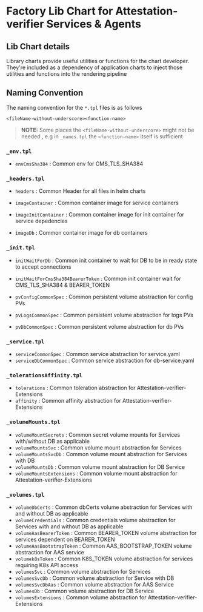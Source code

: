 # Factory Lib Chart for Attestation-verifier Services & Agents

## Lib Chart details

Library charts provide useful utilities or functions for the chart developer. They're included as a dependency of application charts to inject those utilities and functions into the rendering pipeline

## Naming Convention
The naming convention for the `*.tpl` files is as follows

```
<fileName-without-underscore><function-name>
```
> **NOTE:** Some places the `<fileName-without-underscore>` might not be needed , e.g in `_names.tpl` the `<function-name>` itself is sufficient 

### `_env.tpl`

* `envCmsSha384` : Common env for CMS_TLS_SHA384

### `_headers.tpl`
* `headers` : Common Header for all files in helm charts

* `imageContainer` : Common container image for service containers
* `imageInitContainer` : Common container image for init container for service depedencies
* `imageDb` : Common container image for db containers 

### `_init.tpl`

* `initWaitForDb` : Common init container to wait for DB to be in ready state to accept connections
* `initWaitForCmsSha384BearerToken` : Common init container wait for CMS_TLS_SHA384 & BEARER_TOKEN


* `pvConfigCommonSpec` : Common persistent volume abstraction for config PVs
* `pvLogsCommonSpec` : Common persistent volume abstraction for logs PVs 
* `pvDbCommonSpec` : Common persistent volume abstraction for db PVs

### `_service.tpl`

* `serviceCommonSpec` : Common service abstraction for service.yaml
* `serviceDbCommonSpec` : Common service abstraction for db-service.yaml

### `_tolerationsAffinity.tpl`

* `tolerations` : Common toleration abstraction for Attestation-verifier-Extensions
* `affinity` : Common affinity abstraction for Attestation-verifier-Extensions

### `_volumeMounts.tpl`

* `volumeMountSecrets` : Common secret volume mounts for Services with/without DB as applicable
* `volumeMountsSvc` : Common volume mount abstraction for Services
* `volumeMountsSvcDb` : Common volume mount abstraction for Services with DB
* `volumeMountsDb` : Common volume mount abstraction for DB Service
* `volumeMountsExtensions` : Common volume mount abstraction for Attestation-verifier-Extensions

### `_volumes.tpl`

* `volumeDbCerts` : Common dbCerts volume abstraction for Services with and without DB as applicable
* `volumeCredentials` : Common credentials volume abstraction for Services with and without DB as applicable
* `volumeAasBearerToken` : Common BEARER_TOKEN volume abstraction for services dependent on BEARER_TOKEN
* `volumeAasBootstrapToken` : Common AAS_BOOTSTRAP_TOKEN volume abstraction for AAS service
* `volumek8sToken` : Common K8S_TOKEN volume abstraction for services requiring K8s API access
* `volumesSvc` : Common volume abstraction for Services
* `volumesSvcDb` :  Common volume abstraction for Service with DB
* `volumesSvcDbAas` : Common volume abstraction for AAS Service
* `volumesDb` : Common volume abstraction for DB Service
* `volumesExtensions` : Common volume abstraction for Attestation-verifier-Extensions
